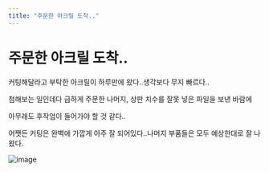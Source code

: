 ```yaml
---
title: "주문한 아크릴 도착.."
---
```

# 주문한 아크릴 도착..

커팅해달라고 부탁한 아크릴이 하루만에 왔다..생각보다 무지 빠르다..

첨해보는 일인데다 급하게 주문한 나머지, 상판 치수를 잘못 넣은 파일을 보낸 바람에

아무래도 후작업이 들어가야 할 것 같다..

어쨋든 커팅은 완벽에 가깝게 아주 잘 되어있다..나머지 부품들은 모두 예상한대로 잘 나왔다.

![image](222c2c3369db7e9b19424d035444a1d3.jpg)

